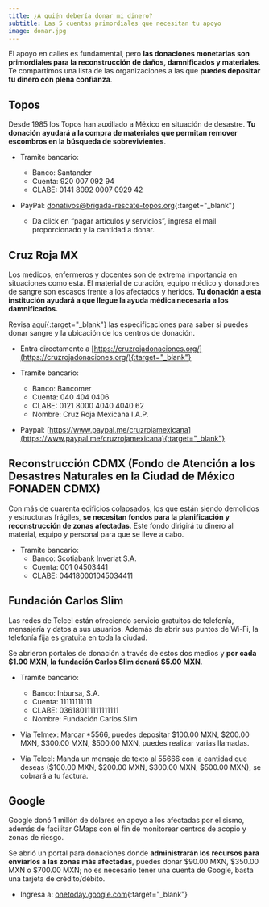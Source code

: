 ```yaml
---
title: ¿A quién debería donar mi dinero?
subtitle: Las 5 cuentas primordiales que necesitan tu apoyo
image: donar.jpg
---
```


El apoyo en calles es fundamental, pero **las donaciones monetarias son primordiales para la reconstrucción de daños, damnificados y materiales**.
Te compartimos una lista de las organizaciones a las que **puedes depositar tu dinero con plena confianza**.

## Topos

Desde 1985 los Topos han auxiliado a México en situación de desastre. **Tu donación ayudará a la compra de materiales que permitan remover escombros en la búsqueda de sobrevivientes**.

* Tramite bancario:
  * Banco: Santander
  * Cuenta: 920 007 092 94
  * CLABE: 0141 8092 0007 0929 42

* PayPal: [donativos@brigada-rescate-topos.org](https://www.paypal.com/mx/home){:target="_blank"}
  * Da click en “pagar artículos y servicios”, ingresa el mail proporcionado y la cantidad a donar.

## Cruz Roja MX
Los médicos, enfermeros y docentes son de extrema importancia en situaciones como esta. El material de curación, equipo médico y donadores de sangre son escasos frente a los afectados y heridos. **Tu donación a esta institución ayudará a que llegue la ayuda médica necesaria a los damnificados.**

Revisa [aquí](https://www.cruzrojamexicana.org.mx/donar-sangre){:target="_blank"} las especificaciones para saber si puedes donar sangre y la ubicación de los centros de donación.

* Entra directamente a [https://cruzrojadonaciones.org/](https://cruzrojadonaciones.org/){:target="_blank"}

* Tramite bancario:
  * Banco: Bancomer
  * Cuenta: 040 404 0406
  * CLABE: 0121 8000 4040 4040 62
  * Nombre: Cruz Roja Mexicana I.A.P.

* Paypal: [https://www.paypal.me/cruzrojamexicana](https://www.paypal.me/cruzrojamexicana){:target="_blank"}

## Reconstrucción CDMX (Fondo de Atención a los Desastres Naturales en la Ciudad de México FONADEN CDMX)
Con más de cuarenta edificios colapsados, los que están siendo demolidos y estructuras frágiles, **se necesitan fondos para la planificación y reconstrucción de zonas afectadas**. Este fondo dirigirá tu dinero al material, equipo y personal para que se lleve a cabo.  

* Tramite bancario:
	* Banco: Scotiabank Inverlat S.A.
	* Cuenta: 001 04503441
	* CLABE: 044180001045034411

## Fundación Carlos Slim
Las redes de Telcel están ofreciendo servicio gratuitos de telefonía, mensajería y datos a sus usuarios. Además de abrir sus puntos de Wi-Fi, la telefonía fija es gratuita en toda la ciudad.

Se abrieron portales de donación a través de estos dos medios y **por cada $1.00 MXN, la fundación Carlos Slim donará $5.00 MXN**.

* Tramite bancario:
  * Banco: Inbursa, S.A.
  * Cuenta: 11111111111
  * CLABE: 036180111111111111
  * Nombre: Fundación Carlos Slim

* Vía Telmex: Marcar &#42;5566, puedes depositar $100.00 MXN, $200.00 MXN, $300.00 MXN, $500.00 MXN, puedes realizar varias llamadas.

* Vía Telcel: Manda un mensaje de texto al 55666 con la cantidad que deseas ($100.00 MXN, $200.00 MXN, $300.00 MXN, $500.00 MXN), se cobrará a tu factura.

## Google
Google donó 1 millón de dólares en apoyo a los afectadas por el sismo, además de facilitar GMaps con el fin de monitorear centros de acopio y zonas de riesgo.

Se abrió un portal para donaciones donde **administrarán los recursos para enviarlos a las zonas más afectadas**, puedes donar $90.00 MXN, $350.00 MXN o $700.00 MXN; no es necesario tener una cuenta de Google, basta una tarjeta de crédito/débito.

* Ingresa a: [onetoday.google.com](http://onetoday.google.com){:target="_blank"}
